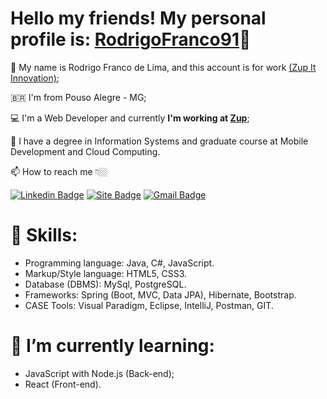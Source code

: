 <!--
### Hi there 👋
**RodrigoFranco91/RodrigoFranco91** is a ✨ _special_ ✨ repository because its `README.md` (this file) appears on your GitHub profile.

Here are some ideas to get you started:

- 🔭 I’m currently working on ...
- 🌱 I’m currently learning ...
- 👯 I’m looking to collaborate on ...
- 🤔 I’m looking for help with ...
- 💬 Ask me about ...
- 📫 How to reach me: ...
- 😄 Pronouns: ...
- ⚡ Fun fact: ...
-->
# Hello my friends! My personal profile is: [RodrigoFranco91](https://github.com/RodrigoFranco91)👋

🧑 My name is Rodrigo Franco de Lima, and this account is for work [(Zup It Innovation)](https://www.zup.com.br/);

🇧🇷 I'm from Pouso Alegre - MG;

💻 I'm a Web Developer and currently **I'm working at [Zup](https://www.zup.com.br/)**;

📜 I have a degree in Information Systems and graduate course at Mobile Development and Cloud Computing.

📫 How to reach me 👇🏼

[![Linkedin Badge](https://img.shields.io/badge/-LinkedIn-blue?style=flat-square&logo=Linkedin&logoColor=white&link=https://br.linkedin.com/in/rodrigofrancodelima/)](https://br.linkedin.com/in/rodrigofrancodelima/)
[![Site Badge](https://img.shields.io/badge/-Site-FF0000?style=flat-square&logoColor=white&link=https://www.rodrigofrancodelima.com.br)](https://www.rodrigofrancodelima.com.br)
[![Gmail Badge](https://img.shields.io/badge/-Gmail-6633cc?style=flat-square&logo=Gmail&logoColor=white&link=mailto:rodrigo.franco@zup.com.br)](mailto:rodrigo.franco@zup.com.br)

# 💪 Skills:
- Programming language: Java, C#, JavaScript.
- Markup/Style language: HTML5, CSS3.
- Database (DBMS): MySql, PostgreSQL.
- Frameworks: Spring (Boot, MVC, Data JPA), Hibernate, Bootstrap.
- CASE Tools: Visual Paradigm, Eclipse, IntelliJ, Postman, GIT.

# 🌱 I’m currently learning:
- JavaScript with Node.js (Back-end);
- React (Front-end).

#

